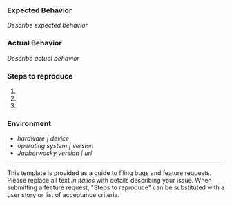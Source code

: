 ### Expected Behavior

*Describe expected behavior*

### Actual Behavior

*Describe actual behavior*

### Steps to reproduce

1.
2.
3.

### Environment

- *hardware | device*
- *operating system | version*
- *Jabberwocky version | url*

----------------------------------------------------------------------------------------

This template is provided as a guide to filing bugs and feature requests. Please replace 
all text *in italics* with details describing your issue. When submitting a feature request, 
"Steps to reproduce" can be substituted with a user story or list of acceptance criteria.
